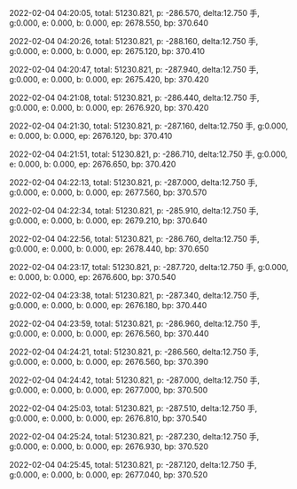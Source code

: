2022-02-04 04:20:05, total: 51230.821, p: -286.570, delta:12.750 手, g:0.000, e: 0.000, b: 0.000, ep: 2678.550, bp: 370.640

2022-02-04 04:20:26, total: 51230.821, p: -288.160, delta:12.750 手, g:0.000, e: 0.000, b: 0.000, ep: 2675.120, bp: 370.410

2022-02-04 04:20:47, total: 51230.821, p: -287.940, delta:12.750 手, g:0.000, e: 0.000, b: 0.000, ep: 2675.420, bp: 370.420

2022-02-04 04:21:08, total: 51230.821, p: -286.440, delta:12.750 手, g:0.000, e: 0.000, b: 0.000, ep: 2676.920, bp: 370.420

2022-02-04 04:21:30, total: 51230.821, p: -287.160, delta:12.750 手, g:0.000, e: 0.000, b: 0.000, ep: 2676.120, bp: 370.410

2022-02-04 04:21:51, total: 51230.821, p: -286.710, delta:12.750 手, g:0.000, e: 0.000, b: 0.000, ep: 2676.650, bp: 370.420

2022-02-04 04:22:13, total: 51230.821, p: -287.000, delta:12.750 手, g:0.000, e: 0.000, b: 0.000, ep: 2677.560, bp: 370.570

2022-02-04 04:22:34, total: 51230.821, p: -285.910, delta:12.750 手, g:0.000, e: 0.000, b: 0.000, ep: 2679.210, bp: 370.640

2022-02-04 04:22:56, total: 51230.821, p: -286.760, delta:12.750 手, g:0.000, e: 0.000, b: 0.000, ep: 2678.440, bp: 370.650

2022-02-04 04:23:17, total: 51230.821, p: -287.720, delta:12.750 手, g:0.000, e: 0.000, b: 0.000, ep: 2676.600, bp: 370.540

2022-02-04 04:23:38, total: 51230.821, p: -287.340, delta:12.750 手, g:0.000, e: 0.000, b: 0.000, ep: 2676.180, bp: 370.440

2022-02-04 04:23:59, total: 51230.821, p: -286.960, delta:12.750 手, g:0.000, e: 0.000, b: 0.000, ep: 2676.560, bp: 370.440

2022-02-04 04:24:21, total: 51230.821, p: -286.560, delta:12.750 手, g:0.000, e: 0.000, b: 0.000, ep: 2676.560, bp: 370.390

2022-02-04 04:24:42, total: 51230.821, p: -287.000, delta:12.750 手, g:0.000, e: 0.000, b: 0.000, ep: 2677.000, bp: 370.500

2022-02-04 04:25:03, total: 51230.821, p: -287.510, delta:12.750 手, g:0.000, e: 0.000, b: 0.000, ep: 2676.810, bp: 370.540

2022-02-04 04:25:24, total: 51230.821, p: -287.230, delta:12.750 手, g:0.000, e: 0.000, b: 0.000, ep: 2676.930, bp: 370.520

2022-02-04 04:25:45, total: 51230.821, p: -287.120, delta:12.750 手, g:0.000, e: 0.000, b: 0.000, ep: 2677.040, bp: 370.520